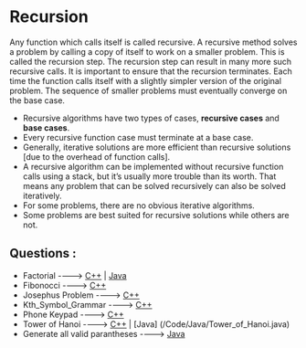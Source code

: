  # Recursion
 Any function which calls itself is called recursive. A recursive method solves a problem by
calling a copy of itself to work on a smaller problem. This is called the recursion step. The
recursion step can result in many more such recursive calls.
It is important to ensure that the recursion terminates. Each time the function calls itself with a
slightly simpler version of the original problem. The sequence of smaller problems must
eventually converge on the base case.

* Recursive algorithms have two types of cases, **recursive cases** and **base cases**.
* Every recursive function case must terminate at a base case.
* Generally, iterative solutions are more efficient than recursive solutions [due to the overhead of function calls].
* A recursive algorithm can be implemented without recursive function calls using a stack, but it’s usually more trouble than its worth. That means any problem that   can be solved recursively can also be solved iteratively.
* For some problems, there are no obvious iterative algorithms.
* Some problems are best suited for recursive solutions while others are not.

## Questions :

* Factorial ----> [C++](https://github.com/Algo-Phantoms/Algo-Tree/blob/main/Code/C%2B%2B/factorial.cpp) | [Java](/Code/Java/factorial.java)
* Fibonocci ----> [C++](https://github.com/Algo-Phantoms/Algo-Tree/blob/main/Code/C%2B%2B/fibonacci.cpp)
* Josephus Problem ----> [C++](/Code/C++/josephus_problem.cpp)
* Kth_Symbol_Grammar ----> [C++](https://github.com/Ayush12062000/Algo-Tree/blob/issue-645/Code/C%2B%2B/Kth_Symbol_Grammar.cpp)
* Phone Keypad ----> [C++](/Code/C++/phone_keypad.cpp)
* Tower of Hanoi ----> [C++](/Code/C++/tower_of_hanoi.cpp) | [Java] (/Code/Java/Tower_of_Hanoi.java)
* Generate all valid parantheses ----> [Java](/Code/Java/valid_parantheses.java)

